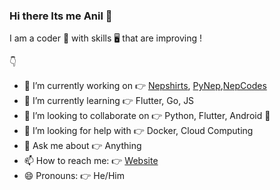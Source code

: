 ### Hi there Its me Anil 👋


I am a coder 💪 with skills 🖥 that are improving !

👇

- 🔭 I’m currently working on 👉 [Nepshirts](https://nepshirts.com), [PyNep](https://github.com/pynep),[NepCodes](https://github.com/nepcodes)
- 🌱 I’m currently learning 👉 Flutter, Go, JS
- 👯 I’m looking to collaborate on 👉 Python, Flutter, Android 📱
- 🤔 I’m looking for help with 👉 Docker, Cloud Computing
- 💬 Ask me about 👉 Anything
- 📫 How to reach me: 👉 [Website](https://anilpoudyal.com.np)
- 😄 Pronouns: 👉 He/Him



